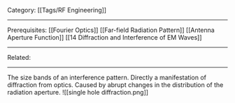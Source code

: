 Category: [[Tags/RF Engineering]]
___
Prerequisites: [[Fourier Optics]] [[Far-field Radiation Pattern]] [[Antenna Aperture Function]] [[14 Diffraction and Interference of EM Waves]]
___
Related:
___
The size bands of an interference pattern. Directly a manifestation of diffraction from optics. Caused by abrupt changes in the distribution of the radiation aperture. 
![[single hole diffraction.png]]
